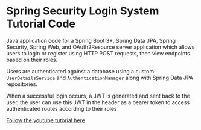 # Spring Security Login System Tutorial Code

Java application code for a Spring Boot 3+, Spring Data JPA, Spring Security, Spring Web, and OAuth2Resource server application which allows users to login or register using HTTP POST requests, then view endpoints based on their roles.

Users are authenticated against a database using a custom `UserDetailsService` and `AuthenticationManager` along with Spring Data JPA repositories.

When a successful login occurs, a JWT is generated and sent back to the user, the user can use this JWT in the header as a bearer token to access authenticated routes according to their roles

[Follow the youtube tutorial here]()